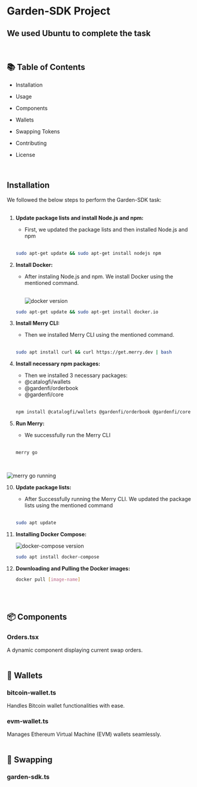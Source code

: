 #  Garden-SDK Project 
## We used Ubuntu to complete the task
<br>

## 📚 Table of Contents

- Installation
- Usage
- Components
- Wallets
- Swapping Tokens
- Contributing
- License

  <br>

## Installation

We followed the below steps to perform the Garden-SDK task: 
<br>
<br>

1. **Update package lists and install Node.js and npm:**
   - First, we updated the package lists and then installed Node.js and npm
     <br>
     <br>

    ```sh
    sudo apt-get update && sudo apt-get install nodejs npm
    ```

3. **Install Docker:**
   - After instaling Node.js and npm. We install Docker using the mentioned command.
     <br>
     <br>

     ![docker version](https://github.com/user-attachments/assets/2088c1a0-bd34-419f-b90a-92b2aa38fba1)


    ```sh
    sudo apt-get update && sudo apt-get install docker.io
    ```

5. **Install Merry CLI:**
   - Then we installed Merry CLI using the mentioned command.
     <br>
     <br>

    ```sh
    sudo apt install curl && curl https://get.merry.dev | bash
    ```

7. **Install necessary npm packages:**
   - Then we installed 3 necessary packages:
   - @catalogfi/wallets
   - @gardenfi/orderbook
   - @gardenfi/core
   <br>

    ```sh
    npm install @catalogfi/wallets @gardenfi/orderbook @gardenfi/core
    ```

9. **Run Merry:**
    - We successfully run the Merry CLI
      <br>
      <br>

    ```sh
    merry go
    ```
<br>

   ![merry go running](https://github.com/user-attachments/assets/32e0b47b-1726-4be5-ba9c-6106b9db02fb)



10. **Update package lists:**
    - After Successfully running the Merry CLI. We updated the package lists using the mentioned command
      <br>
      <br>

    ```sh
    sudo apt update
    ```

12. **Installing Docker Compose:**
    <br>

    ![docker-compose version](https://github.com/user-attachments/assets/a96a9a0e-200d-4686-805c-a117b3c4c4f6)


    ```sh
    sudo apt install docker-compose
    ```
    
15. **Downloading and Pulling the Docker images:**

    ```sh
    docker pull [image-name]
    ```
    <br>
    <br>


## 📦 Components

### Orders.tsx

A dynamic component displaying current swap orders.
<br>
<br>

## 💼 Wallets

### bitcoin-wallet.ts

Handles Bitcoin wallet functionalities with ease.

### evm-wallet.ts

Manages Ethereum Virtual Machine (EVM) wallets seamlessly.
<br>
<br>

## 🔄 Swapping 

### garden-sdk.ts
